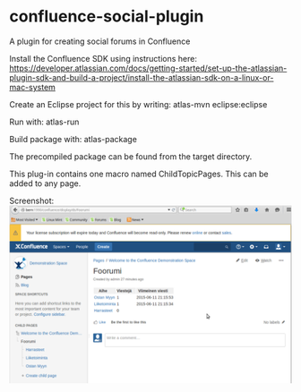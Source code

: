 # confluence-social-plugin
A plugin for creating social forums in Confluence

Install the Confluence SDK using instructions here: https://developer.atlassian.com/docs/getting-started/set-up-the-atlassian-plugin-sdk-and-build-a-project/install-the-atlassian-sdk-on-a-linux-or-mac-system

Create an Eclipse project for this by writing: atlas-mvn eclipse:eclipse

Run with: atlas-run

Build package with: atlas-package

The precompiled package can be found from the target directory.

This plug-in contains one macro named ChildTopicPages. This can be added to any page.

Screenshot:
![Screenshot](https://github.com/keskival/confluence-social-plugin/raw/master/sample.png "Screenshot")
